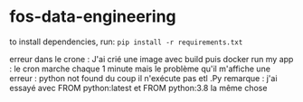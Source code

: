 # fos-data-engineering

to install dependencies, run: `pip install -r requirements.txt`

erreur dans le crone :
J'ai crié une image avec build puis docker run my app : le cron marche chaque 1 minute mais le problème qu'il m'affiche une erreur : python not found du coup il n'exécute pas etl .Py 
remarque : j'ai essayé avec FROM python:latest et FROM python:3.8 la même chose 